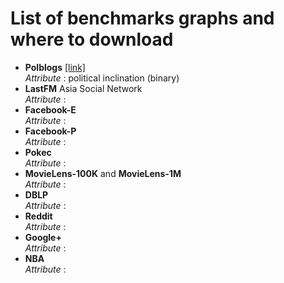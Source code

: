 # List of benchmarks graphs and where to download

- **Polblogs** [[link]](https///)  
*Attribute* : political inclination (binary)
- **LastFM** Asia Social Network   
*Attribute* :
- **Facebook-E**  
*Attribute* :
- **Facebook-P**  
*Attribute* :
- **Pokec**  
*Attribute* :
- **MovieLens-100K** and **MovieLens-1M**  
*Attribute* :
- **DBLP**  
*Attribute* :
- **Reddit**  
*Attribute* :
- **Google+**  
*Attribute* :
- **NBA**  
*Attribute* : 
